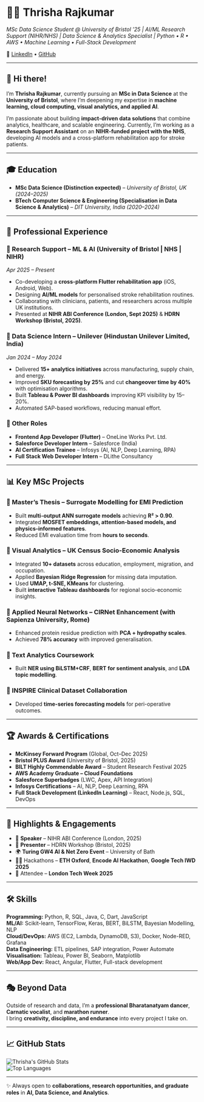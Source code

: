# 👩‍💻 Thrisha Rajkumar  

*MSc Data Science Student @ University of Bristol ’25 | AI/ML Research Support (NIHR/NHS) | Data Science & Analytics Specialist | Python • R • AWS • Machine Learning • Full-Stack Development*  

🔗 [LinkedIn](https://www.linkedin.com/in/thrisha-rajkumar/) • [GitHub](https://github.com/thrisharajkumar)  

---

## 👋 Hi there!  
I’m **Thrisha Rajkumar**, currently pursuing an **MSc in Data Science** at the **University of Bristol**, where I’m deepening my expertise in **machine learning, cloud computing, visual analytics, and applied AI**.  

I’m passionate about building **impact-driven data solutions** that combine analytics, healthcare, and scalable engineering. Currently, I’m working as a **Research Support Assistant** on an **NIHR-funded project with the NHS**, developing AI models and a cross-platform rehabilitation app for stroke patients.  

---

## 🎓 Education  
- **MSc Data Science (Distinction expected)** – *University of Bristol, UK (2024–2025)*  
- **BTech Computer Science & Engineering (Specialisation in Data Science & Analytics)** – *DIT University, India (2020–2024)*  

---

## 💼 Professional Experience  

### 🔹 Research Support – ML & AI (University of Bristol | NHS | NIHR)  
*Apr 2025 – Present*  
- Co-developing a **cross-platform Flutter rehabilitation app** (iOS, Android, Web).  
- Designing **AI/ML models** for personalised stroke rehabilitation routines.  
- Collaborating with clinicians, patients, and researchers across multiple UK institutions.  
- Presented at **NIHR ABI Conference (London, Sept 2025)** & **HDRN Workshop (Bristol, 2025)**.  

### 🔹 Data Science Intern – Unilever (Hindustan Unilever Limited, India)  
*Jan 2024 – May 2024*  
- Delivered **15+ analytics initiatives** across manufacturing, supply chain, and energy.  
- Improved **SKU forecasting by 25%** and cut **changeover time by 40%** with optimisation algorithms.  
- Built **Tableau & Power BI dashboards** improving KPI visibility by 15–20%.  
- Automated SAP-based workflows, reducing manual effort.  

### 🔹 Other Roles  
- **Frontend App Developer (Flutter)** – OneLine Works Pvt. Ltd.  
- **Salesforce Developer Intern** – Salesforce (India)  
- **AI Certification Trainee** – Infosys (AI, NLP, Deep Learning, RPA)  
- **Full Stack Web Developer Intern** – DLithe Consultancy  

---

## 📊 Key MSc Projects  

### 📌 Master’s Thesis – **Surrogate Modelling for EMI Prediction**  
- Built **multi-output ANN surrogate models** achieving **R² > 0.90**.  
- Integrated **MOSFET embeddings, attention-based models, and physics-informed features**.  
- Reduced EMI evaluation time from **hours to seconds**.  

### 📌 Visual Analytics – **UK Census Socio-Economic Analysis**  
- Integrated **10+ datasets** across education, employment, migration, and occupation.  
- Applied **Bayesian Ridge Regression** for missing data imputation.  
- Used **UMAP, t-SNE, KMeans** for clustering.  
- Built **interactive Tableau dashboards** for regional socio-economic insights.  

### 📌 Applied Neural Networks – **CIRNet Enhancement (with Sapienza University, Rome)**  
- Enhanced protein residue prediction with **PCA + hydropathy scales**.  
- Achieved **78% accuracy** with improved generalisation.  

### 📌 Text Analytics Coursework  
- Built **NER using BiLSTM+CRF**, **BERT for sentiment analysis**, and **LDA topic modelling**.  

### 📌 INSPIRE Clinical Dataset Collaboration  
- Developed **time-series forecasting models** for peri-operative outcomes.  

---

## 🏆 Awards & Certifications  
- **McKinsey Forward Program** (Global, Oct–Dec 2025)  
- **Bristol PLUS Award** (University of Bristol, 2025)  
- **BILT Highly Commendable Award** – Student Research Festival 2025  
- **AWS Academy Graduate – Cloud Foundations**  
- **Salesforce Superbadges** (LWC, Apex, API Integration)  
- **Infosys Certifications** – AI, NLP, Deep Learning, RPA  
- **Full Stack Development (LinkedIn Learning)** – React, Node.js, SQL, DevOps  

---

## 🚀 Highlights & Engagements  
- 🎤 **Speaker** – NIHR ABI Conference (London, 2025)  
- 🎤 **Presenter** – HDRN Workshop (Bristol, 2025)  
- 🌍 **Turing GW4 AI & Net Zero Event** – University of Bath  
- 👩‍💻 Hackathons – **ETH Oxford**, **Encode AI Hackathon**, **Google Tech IWD 2025**  
- 🎫 Attendee – **London Tech Week 2025**  

---

## 🛠️ Skills  

**Programming:** Python, R, SQL, Java, C, Dart, JavaScript  
**ML/AI:** Scikit-learn, TensorFlow, Keras, BERT, BiLSTM, Bayesian Modelling, NLP  
**Cloud/DevOps:** AWS (EC2, Lambda, DynamoDB, S3), Docker, Node-RED, Grafana  
**Data Engineering:** ETL pipelines, SAP integration, Power Automate  
**Visualisation:** Tableau, Power BI, Seaborn, Matplotlib  
**Web/App Dev:** React, Angular, Flutter, Full-stack development  

---

## 🎭 Beyond Data  
Outside of research and data, I’m a **professional Bharatanatyam dancer**, **Carnatic vocalist**, and **marathon runner**.  
I bring **creativity, discipline, and endurance** into every project I take on.  

---

## 📈 GitHub Stats  

![Thrisha's GitHub Stats](https://github-readme-stats.vercel.app/api?username=thrisharajkumar&show_icons=true&theme=radical)  
![Top Languages](https://github-readme-stats.vercel.app/api/top-langs/?username=thrisharajkumar&layout=compact&theme=radical)  

---

✨ Always open to **collaborations, research opportunities, and graduate roles** in **AI, Data Science, and Analytics**.  

